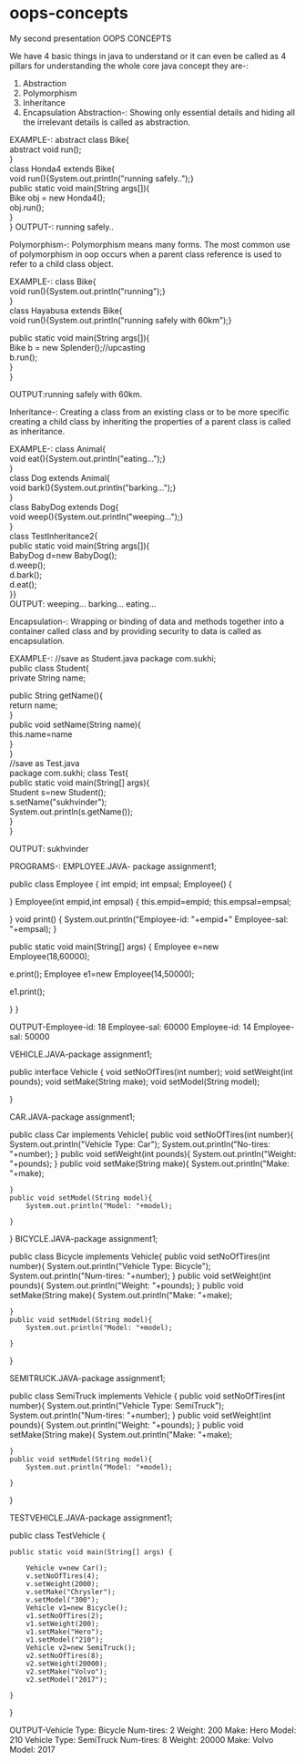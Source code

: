 # oops-concepts
My second presentation
                                         OOPS CONCEPTS

We have 4 basic things in java to understand or it can even be called as 4 pillars for understanding the whole core java concept they are-:
1)	Abstraction
2)	Polymorphism
3)	Inheritance
4)	Encapsulation
Abstraction-: Showing only essential details and hiding all the irrelevant details is called as abstraction.

EXAMPLE-: abstract class Bike{  
  abstract void run();  
}  
class Honda4 extends Bike{  
void run(){System.out.println("running safely..");}  
public static void main(String args[]){  
 Bike obj = new Honda4();  
 obj.run();  
}  
} 
OUTPUT-:
running safely..


Polymorphism-: Polymorphism means many forms. The most common use of polymorphism in oop occurs when a parent class reference is used to refer to a child class object.

EXAMPLE-: class Bike{  
  void run(){System.out.println("running");}  
}  
class Hayabusa extends Bike{  
  void run(){System.out.println("running safely with 60km");}  
  
  public static void main(String args[]){  
    Bike b = new Splender();//upcasting  
    b.run();  
  }  
} 

OUTPUT:running safely with 60km.


Inheritance-: Creating a class from an existing class or to be more specific creating a child class by inheriting the properties of a parent class is called as inheritance.

EXAMPLE-: class Animal{  
void eat(){System.out.println("eating...");}  
}  
class Dog extends Animal{  
void bark(){System.out.println("barking...");}  
}  
class BabyDog extends Dog{  
void weep(){System.out.println("weeping...");}  
}  
class TestInheritance2{  
public static void main(String args[]){  
BabyDog d=new BabyDog();  
d.weep();  
d.bark();  
d.eat();  
}}  
OUTPUT:
weeping...
barking...
eating...


Encapsulation-: Wrapping or binding of data and methods together into a container called class and by providing security to data is called as encapsulation.

EXAMPLE-:  //save as Student.java
package com.sukhi;  
public class Student{  
private String name;  
   
public String getName(){  
return name;  
}  
public void setName(String name){  
this.name=name  
}  
}  
//save as Test.java  
package com.sukhi;
class Test{  
public static void main(String[] args){  
Student s=new Student();  
s.setName("sukhvinder");  
System.out.println(s.getName());  
}  
}  

OUTPUT: sukhvinder

PROGRAMS-:
EMPLOYEE.JAVA-
package assignment1;

public class Employee {
	int empid;
	int empsal;
Employee()
{
	
}
	Employee(int empid,int empsal)
{
	this.empid=empid;
	this.empsal=empsal;
	
}
void print()
{
	System.out.println("Employee-id: "+empid+" Employee-sal: "+empsal);
}

public static void main(String[] args)
{
	Employee e=new Employee(18,60000);
	
e.print();
Employee e1=new Employee(14,50000);

e1.print();

}
}

OUTPUT-Employee-id: 18 Employee-sal: 60000
Employee-id: 14 Employee-sal: 50000

VEHICLE.JAVA-package assignment1;

public interface Vehicle {
     void setNoOfTires(int number);
	void setWeight(int pounds);
	void setMake(String make);
	void setModel(String model);
	
}

CAR.JAVA-package assignment1;

public class Car  implements Vehicle{
	public void setNoOfTires(int number){
		System.out.println("Vehicle Type: Car");
		System.out.println("No-tires: "+number);
	}
	public void setWeight(int pounds){
		System.out.println("Weight: "+pounds);
	}
	public void setMake(String make){
		System.out.println("Make: "+make);
			
	}
	public void setModel(String model){
		System.out.println("Model: "+model);
		
	}
	

}
BICYCLE.JAVA-package assignment1;

public class Bicycle  implements Vehicle{
	public void setNoOfTires(int number){
		System.out.println("Vehicle Type: Bicycle");
		System.out.println("Num-tires: "+number);
	}
	public void setWeight(int pounds){
		System.out.println("Weight: "+pounds);
	}
	public void setMake(String make){
		System.out.println("Make: "+make);
			
	}
	public void setModel(String model){
		System.out.println("Model: "+model);
		
	}


}

SEMITRUCK.JAVA-package assignment1;

public class SemiTruck implements Vehicle {
	public void setNoOfTires(int number){
		System.out.println("Vehicle Type: SemiTruck");
		System.out.println("Num-tires: "+number);
	}
	public void setWeight(int pounds){
		System.out.println("Weight: "+pounds);
	}
	public void setMake(String make){
		System.out.println("Make: "+make);
			
	}
	public void setModel(String model){
		System.out.println("Model: "+model);
		
	}

}

TESTVEHICLE.JAVA-package assignment1;

public class TestVehicle {

	public static void main(String[] args) {

		Vehicle v=new Car();
		v.setNoOfTires(4);
		v.setWeight(2000);
		v.setMake("Chrysler");
		v.setModel("300");
		Vehicle v1=new Bicycle();
		v1.setNoOfTires(2);
		v1.setWeight(200);
		v1.setMake("Hero");
		v1.setModel("210");
		Vehicle v2=new SemiTruck();
		v2.setNoOfTires(8);
		v2.setWeight(20000);
		v2.setMake("Volvo");
		v2.setModel("2017");
		
	}

}

OUTPUT-Vehicle Type: Bicycle
Num-tires: 2
Weight: 200
Make: Hero
Model: 210
Vehicle Type: SemiTruck
Num-tires: 8
Weight: 20000
Make: Volvo
Model: 2017
